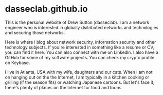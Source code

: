 # dasseclab.github.io

This is the personal website of Drew Sutton (dasseclab). I am a network engineer who is interested in globally dsitributed networks and technologies and securing those networks.

Here is where I blog about network security, information security and other technology subjects. If you're interested in something like a resume or CV, you can find it here. You can also connect with me on LinkedIn. I also have a GitHub for some of my software projects. You can check my crypto profile on Keybase.

I live in Atlanta, USA with my wife, daughters and our cats. When I am not on hanging out on the the Internet, I am typically in a kitchen cooking or grilling (if the season fits) or watching Japanese cartoons. But let's face it, there's plenty of places on the Internet for food and toons.
